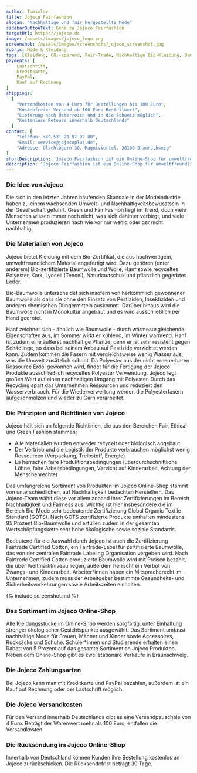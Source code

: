 ```yaml
---
author: Tomislav
title: Jojeco Fairfashion
slogan: "Nachhaltige und fair hergestellte Mode"
sidebarButtonText: Gehe zu Jojeco Fairfashion
targetUrl: https://jojeco.de
image: /assets/images/jojeco_logo.png
screenshot: /assets/images/screenshots/jojeco_screenshot.jpg
rubric: Mode & Kleidung
tags: [Kleidung, CO₂-sparend, Fair-Trade, Nachhaltige Bio-Kleidung, Damen, Herren, Mode, Fashion, Vegan]
payments: [
    Lastschrift,
    Kreditkarte,
    PayPal,
    Kauf auf Rechnung
]
shippings:
  [
    "Versandkosten von 4 Euro für Bestellungen bis 100 Euro",
    "Kostenfreier Versand ab 100 Euro Bestellwert",
    "Lieferung nach Österreich und in die Schweiz möglich",
    "Kostenlose Retoure innerhalb Deutschlands"
  ]
contact: [
    "Telefon: +49 531 20 97 92 80",
    "Email: service@jojecoplus.de",
    "Adresse: Ölschlägern 30, Magniviertel, 38100 Braunschweig"
]
shortDescription: 'Jojeco Fairfashion ist ein Online-Shop für umweltfreundlich und fair produzierte Kleidung und Mode von streng ausgewählten Marken und aus nachhaltigen Materialien.'
description: 'Jojeco Fairfashion ist ein Online-Shop für umweltfreundlich und fair produzierte Mode. Zu den im Jojeco Online-Shop vertretenen Marken gehören unter anderem Armedangels, Alma & Lovis, Ethletic, Recolution, Bleed und KnowledgeCotton Apparel.'
---
```


### Die Idee von Jojeco

Die sich in den letzten Jahren häufenden Skandale in der Modeindustrie haben zu einem wachsenden Umwelt- und Nachhaltigkeitsbewusstsein in der Gesellschaft geführt. Green und Fair Fashion liegt im Trend, doch viele Menschen wissen immer noch nicht, was sich dahinter verbirgt, und viele Unternehmen produzieren nach wie vor nur wenig oder gar nicht nachhaltig.

### Die Materialien von Jojeco 

Jojeco bietet Kleidung mit dem Bio-Zertifikat, die aus hochwertigem, umweltfreundlichem Material angefertigt wird. Dazu gehören (unter anderem) Bio-zertifizierte Baumwolle und Wolle, Hanf sowie recyceltes Polyester, Kork, Lyocell (Tencel), Naturkautschuk und pflanzlich gegerbtes Leder.

Bio-Baumwolle unterscheidet sich insofern von herkömmlich gewonnener Baumwolle als dass sie ohne den Einsatz von Pestiziden, Insektiziden und anderen chemischen Düngermitteln auskommt. Darüber hinaus wird die Baumwolle nicht in Monokultur angebaut und es wird ausschließlich per Hand geerntet.

Hanf zeichnet sich - ähnlich wie Baumwolle - durch wärmeausgleichende Eigenschaften aus; im Sommer wirkt er kühlend, im Winter wärmend. Hanf ist zudem eine äußerst nachhaltige Pflanze, denn er ist sehr resistent gegen Schädlinge, so dass bei seinem Anbau auf Pestizide verzichtet werden kann. Zudem kommen die Fasern mit vergleichsweise wenig Wasser aus, was die Umwelt zusätzlich schont.
Da Polyester aus der nicht erneuerbaren Ressource Erdöl gewonnen wird, findet für die Fertigung der Jojeco Produkte ausschließlich recyceltes Polyester Verwendung. Jojeco legt großen Wert auf einen nachhaltigen Umgang mit Polyester. Durch das Recycling spart das Unternehmen Ressourcen und reduziert den Wasserverbrauch. Für die Wiederverwertung werden die Polyesterfasern aufgeschmolzen und wieder zu Garn verarbeitet.

### Die Prinzipien und Richtlinien von Jojeco 

Jojeco hält sich an folgende Richtlinien, die aus den Bereichen Fair, Ethical und Green Fashion stammen:

- Alle Materialien wurden entweder recycelt oder biologisch angebaut
- Der Vertrieb und die Logistik der Produkte verbrauchen möglichst wenig Ressourcen (Verpackung, Treibstoff, Energie)
- Es herrschen faire Produktionsbedingungen (überdurchschnittliche Löhne, faire Arbeitsbedingungen, Verzicht auf Kinderarbeit, Achtung der Menschenrechte)
  
Das umfangreiche Sortiment von Produkten im Jojeco Online-Shop stammt von unterschiedlichen, auf Nachhaltigkeit bedachten Herstellern. Das Jojeco-Team wählt diese vor allem anhand ihrer Zertifizierungen im Bereich [Nachhaltigkeit und Fairness](https://jojeco.de/wir/zertifikate.html) aus. Wichtig ist hier insbesondere die im Bereich Bio-Mode sehr bedeutende Zertifizierung Global Organic Textile Standard (GOTS). Nach GOTS zertifizierte Produkte enthalten mindestens 95 Prozent Bio-Baumwolle und erfüllen zudem in der gesamten Wertschöpfungskette sehr hohe ökologische sowie soziale Standards.

Bedeutend für die Auswahl durch Jojeco ist auch die Zertifizierung Fairtrade Certified Cotton, ein Fairtrade-Label für zertifizierte Baumwolle, das von der zentralen Fairtrade Labeling Organisation vergeben wird. Nach Fairtrade Certified Cotton produzierte Baumwolle wird mit Preisen bezahlt, die über Weltmarktniveau liegen, außerdem herrscht ein Verbot von Zwangs- und Kinderarbeit. Arbeiter*innen haben ein Mitspracherecht im Unternehmen, zudem muss der Arbeitgeber bestimmte Gesundheits- und Sicherheitsvorkehrungen sowie Arbeitszeiten einhalten.

{% include screenshot.md %}
 
### Das Sortiment im Jojeco Online-Shop

Alle Kleidungsstücke im Online-Shop werden sorgfältig, unter Einhaltung strenger ökologischer Gesichtspunkte ausgewählt. Das Sortiment umfasst nachhaltige Mode für Frauen, Männer und Kinder sowie Accessoires, Rucksäcke und Schuhe. Schüler*innen und Studierende erhalten einen Rabatt von 5 Prozent auf das gesamte Sortiment an Jojeco Produkten. Neben dem Online-Shop gibt es zwei stationäre Verkäufe in Braunschweig.

### Die Jojeco Zahlungsarten

Bei Jojeco kann man mit Kreditkarte und PayPal bezahlen, außerdem ist ein Kauf auf Rechnung oder per Lastschrift möglich.

### Die Jojeco Versandkosten

Für den Versand innerhalb Deutschlands gibt es eine Versandpauschale von 4 Euro. Beträgt der Warenwert mehr als 100 Euro, entfallen die Versandkosten.

### Die Rücksendung im Jojeco Online-Shop

Innerhalb von Deutschland können Kunden ihre Bestellung kostenlos an Jojeco zurückschicken. Die Rücksendefrist beträgt 30 Tage.
